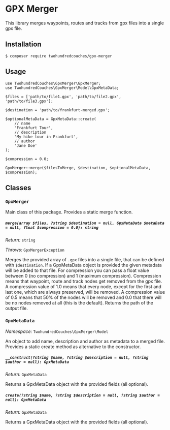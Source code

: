 # GPX Merger

This library merges waypoints, routes and tracks from gpx files into a single gpx file.

## Installation

``` 
$ composer require twohundredcouches/gpx-merger
```

## Usage

```
use TwohundredCouches\GpxMerger\GpxMerger;
use TwohundredCouches\GpxMerger\Model\GpxMetaData;

$files = ['path/to/file1.gpx', 'path/to/file2.gpx', 'path/to/file3.gpx'];

$destination = 'path/to/frankfurt-merged.gpx'; 

$optionalMetaData = GpxMetaData::create(
    // name
    'Frankfurt Tour',
    // description 
    'My hike tour in Frankfurt',
    // author 
    'Jane Doe'
);

$compression = 0.0;

GpxMerger::merge($filesToMerge, $destination, $optionalMetaData, $compression);
```

## Classes

### `GpxMerger`

Main class of this package. Provides a static merge function.

##### `merge(array $files, ?string $destination = null, GpxMetaData $metaData = null, float $compression = 0.0): string`

*Return:* `string` 

*Throws:* `GpxMergerException`

Merges the provided array of `.gpx` files into a single file, that can be defined with `$destination`.
If a GpxMetaData object is provided the given metadata will be added to that file.
For compression you can pass a float value between 0 (no compression) and 1 (maximum compression).
Compression means that waypoint, route and track nodes get removed from the gpx file. A compression value of 1.0 means
that every node, except for the first and last one, which are always preserved, will be removed. A compression value of 
0.5 means that 50% of the nodes will be removed and 0.0 that there will be no nodes removed at all (this is the default).
Returns the path of the output file. 

### `GpxMetaData`

*Namespace:* `TwohundredCouches\GpxMerger\Model`

An object to add name, description and author as metadata to a merged file. Provides a static create method as alternative to the constructor.

##### `__construct(?string $name, ?string $description = null, ?string $author = null): GpxMetaData`

*Return:* `GpxMetaData` 

Returns a GpxMetaData object with the provided fields (all optional).

##### `create(?string $name, ?string $description = null, ?string $author = null): GpxMetaData`

*Return:* `GpxMetaData` 

Returns a GpxMetaData object with the provided fields (all optional).
